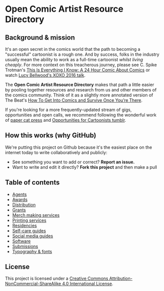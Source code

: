 # Open Comic Artist Resource Directory

## Background & mission

It's an open secret in the comics world that the path to becoming a "successful" cartoonist is a rough one. And by success, folks in the industry usually mean the ability to work as a full-time cartoonist *whilst living cheaply*. For more context on this treacherous journey, please see C. Spike Trotman's [This Is Everything I Know: A 24 Hour Comic About Comics](http://spikedrewthis.tumblr.com/post/64136324548/this-is-everything-i-know-a-24-hour-comic-about) or watch [Lucy Bellwood's XOXO 2016 talk](https://www.youtube.com/watch?v=pLveriJBHeU).

The **Open Comic Artist Resource Directory** makes that path a little easier by pooling together resources and research from us and other members of the comics community. Think of it as a slightly more annotated version of The Beat's [How To Get Into Comics and Survive Once You’re There](http://www.comicsbeat.com/resources/information-on-how-to-get-into-comics-and-survive-once-youre-there/).

If you're looking for a more frequently-updated stream of gigs, opportunities and open calls, we recommend following the wonderful work of [paper cat press](https://papercatpress.com) and [Opportunities for Cartoonists tumblr](http://comicops.tumblr.com/).

## How this works (why GitHub)

We're putting this project on Github because it's the easiest place on the internet today to write collaboratively and publicly:

- See something you want to add or correct? **Report an issue.**
- Want to write and edit it directly? **Fork this project** and then make a pull

## Table of contents

- [Agents](agents.md)
- [Awards](awards.md)
- [Distribution](distribution.md)
- [Grants](grants.md)
- [Merch making services](merch.md)
- [Printing services](printing.md)
- [Residencies](residencies.md)
- [Self-care guides](selfcare.md)
- [Social media guides](socialmedia.md)
- [Software](software.md)
- [Submissions](submissions.md)
- [Typography & fonts](typography.md)

## License

This project is licensed under a [Creative Commons Attribution-NonCommercial-ShareAlike 4.0 International License](http://creativecommons.org/licenses/by-nc-sa/4.0/).

